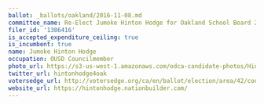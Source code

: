 ```yaml
---
ballot: _ballots/oakland/2016-11-08.md
committee_name: Re-Elect Jumoke Hinton Hodge for Oakland School Board 2016
filer_id: '1386416'
is_accepted_expenditure_ceiling: true
is_incumbent: true
name: Jumoke Hinton Hodge
occupation: OUSD Councilmember
photo_url: https://s3-us-west-1.amazonaws.com/odca-candidate-photos/Hinton-Hodge.png
twitter_url: hintonhodge4oak
votersedge_url: http://votersedge.org/ca/en/ballot/election/area/42/contests/contest/13217/candidate/130695?&county=Alameda%20County&election_authority_id=1
website_url: https://hintonhodge.nationbuilder.com/
---
```

